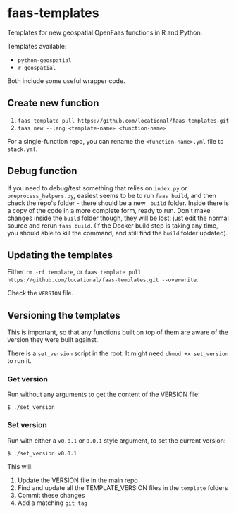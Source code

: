 # faas-templates
Templates for new geospatial OpenFaas functions in R and Python:

Templates available:
- `python-geospatial`
- `r-geospatial`

Both include some useful wrapper code.

## Create new function

1. `faas template pull https://github.com/locational/faas-templates.git`
2. `faas new --lang <template-name> <function-name>`

For a single-function repo, you can rename the `<function-name>.yml` file to `stack.yml`.

## Debug function

If you need to debug/test something that relies on `index.py` or `preprocess_helpers.py`, easiest seems to be to run `faas build`, and then check the repo's folder - there should be a new ` build` folder. Inside there is a copy of the code in a more complete form, ready to run. Don't make changes inside the `build` folder though, they will be lost: just edit the normal source and rerun `faas build`. (If the Docker build step is taking any time, you should able to kill the command, and still find the `build` folder updated).


## Updating the templates

Either `rm -rf template`, or `faas template pull https://github.com/locational/faas-templates.git --overwrite`.

Check the `VERSION` file.


## Versioning the templates

This is important, so that any functions built on top of them are aware of the version they were built against.

There is a `set_version` script in the root. It might need `chmod +x set_version` to run it.

### Get version
Run without any arguments to get the content of the VERSION file:

`$ ./set_version`

### Set version
Run with either a `v0.0.1` or `0.0.1` style argument, to set the current version:

`$ ./set_version v0.0.1`

 This will:
1. Update the VERSION file in the main repo
2. Find and update all the TEMPLATE_VERSION files in the `template` folders
3. Commit these changes
4. Add a matching `git tag`
